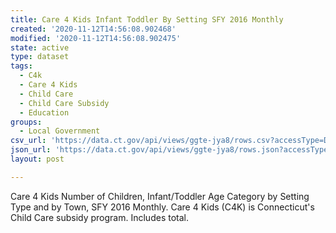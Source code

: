 ```yaml
---
title: Care 4 Kids Infant Toddler By Setting SFY 2016 Monthly
created: '2020-11-12T14:56:08.902468'
modified: '2020-11-12T14:56:08.902475'
state: active
type: dataset
tags:
  - C4k
  - Care 4 Kids
  - Child Care
  - Child Care Subsidy
  - Education
groups:
  - Local Government
csv_url: 'https://data.ct.gov/api/views/ggte-jya8/rows.csv?accessType=DOWNLOAD'
json_url: 'https://data.ct.gov/api/views/ggte-jya8/rows.json?accessType=DOWNLOAD'
layout: post

---
```

Care 4 Kids Number of Children, Infant/Toddler Age Category by Setting Type and by Town, SFY 2016 Monthly. Care 4 Kids (C4K) is Connecticut's Child Care subsidy program. Includes total.
